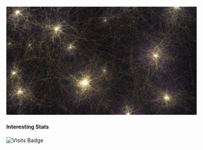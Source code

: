 ![Nemish's GitHub Banner](./assets/neurons.jpg)

#### Interesting Stats

![Visits Badge](https://badges.pufler.dev/visits/nemishmehta/nemishmehta)